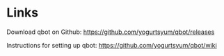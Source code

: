 # Links

Download qbot on Github: https://github.com/yogurtsyum/qbot/releases

Instructions for setting up qbot: https://github.com/yogurtsyum/qbot/wiki

